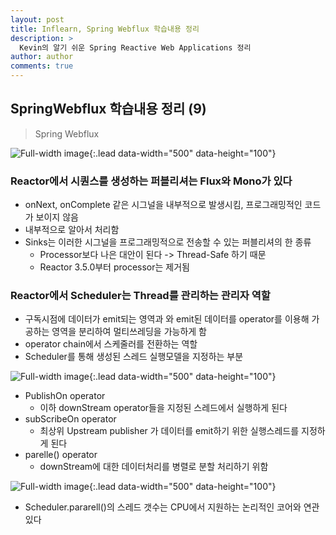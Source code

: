 ```yaml
---
layout: post
title: Inflearn, Spring Webflux 학습내용 정리
description: >
  Kevin의 알기 쉬운 Spring Reactive Web Applications 정리
author: author
comments: true
---
```


## SpringWebflux 학습내용 정리 (9)
> Spring Webflux

![Full-width image](https://sungwon-choi-29.github.io/assets/img/blog/study/webflux/webflux(9)-1.png){:.lead data-width="500" data-height="100"}

### Reactor에서 시퀀스를 생성하는 퍼블리셔는 Flux와 Mono가 있다
* onNext, onComplete 같은 시그널을 내부적으로 발생시킴, 프로그래밍적인 코드가 보이지 않음
* 내부적으로 알아서 처리함
* Sinks는 이러한 시그널을 프로그래밍적으로 전송할 수 있는 퍼블리셔의 한 종류
  * Processor보다 나은 대안이 된다 -> Thread-Safe 하기 때문
  * Reactor 3.5.0부터 processor는 제거됨


### Reactor에서 Scheduler는 Thread를 관리하는 관리자 역할
* 구독시점에 데이터가 emit되는 영역과 와 emit된 데이터를 operator를 이용해 가공하는 영역을 분리하여 멀티쓰레딩을 가능하게 함
* operator chain에서 스케줄러를 전환하는 역할
* Scheduler를 통해 생성된 스레드 실행모델을 지정하는 부분

![Full-width image](https://sungwon-choi-29.github.io/assets/img/blog/study/webflux/webflux(9)-2.png){:.lead data-width="500" data-height="100"}

* PublishOn operator
  * 이하 downStream operator들을 지정된 스레드에서 실행하게 된다
* subScribeOn operator
  * 최상위 Upstream publisher 가 데이터를 emit하기 위한 실행스레드를 지정하게 된다
* parelle() operator
  * downStream에 대한 데이터처리를 병렬로 분할 처리하기 위함

![Full-width image](https://sungwon-choi-29.github.io/assets/img/blog/study/webflux/webflux(9)-3.png){:.lead data-width="500" data-height="100"}

* Scheduler.pararell()의 스레드 갯수는 CPU에서 지원하는 논리적인 코어와 연관있다